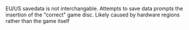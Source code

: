 EU/US savedata is not interchangable.
Attempts to save data prompts the insertion of the "correct" game disc. Likely caused by hardware regions rather than the game itself
